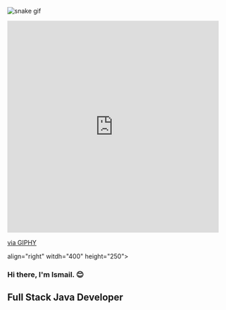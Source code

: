 ![snake gif](https://github.com/akdogani/akdogani/blob/output/github-contribution-grid-snake.gif)

<iframe src="https://giphy.com/embed/bGgsc5mWoryfgKBx1u" width="480" height="480" frameBorder="0" class="giphy-embed" allowFullScreen></iframe><p><a href="https://giphy.com/gifs/computador-gu-tecnology-bGgsc5mWoryfgKBx1u">via GIPHY</a></p> align="right" witdh="400" height="250">

### Hi there, I'm Ismail. :blush:

## Full Stack Java Developer 
